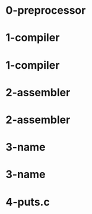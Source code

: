 # 0-preprocessor
# 1-compiler
# 1-compiler
# 2-assembler
# 2-assembler
# 3-name
# 3-name
# 4-puts.c
